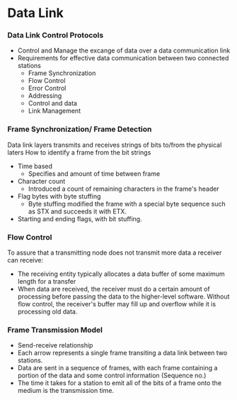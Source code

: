# Data Link
### Data Link Control Protocols
* Control and Manage the excange of data over a data communication link
* Requirements for effective data communication between two connected stations
  * Frame Synchronization
  * Flow Control
  * Error Control
  * Addressing
  * Control and data
  * Link Management
### Frame Synchronization/ Frame Detection
Data link layers transmits and receives strings of bits to/from the physical laters
How to identify a frame from the bit strings
* Time based
  * Specifies and amount of time between frame
* Character count
  * Introduced a count of remaining characters in the frame's header
* Flag bytes with byte stuffing 
  * Byte stuffing modified the frame with a special byte sequence such as STX and succeeds it with ETX.
* Starting and ending flags, with bit stuffing.
### Flow Control
To assure that a transmitting node does not transmit more data a receiver can receive:
  * The receiving entity typically allocates a data buffer of some maximum length for a transfer
  * When data are received, the receiver must do a certain amount of processing before passing the data to the higher-level software.
Without flow control, the receiver's buffer may fill up and overflow while it is processing old data.
### Frame Transmission Model
* Send-receive relationship
* Each arrow represents a single frame transiting a data link between two stations.
* Data are sent in a sequence of frames, with each frame containing a portion of the data and some control information (Sequence no.)
* The time it takes for a station to emit all of the bits of a frame onto the medium is the transmission time.
